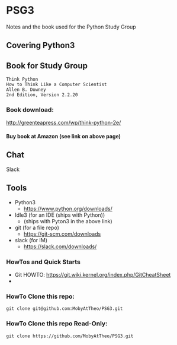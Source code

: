 # PSG3
Notes and the book used for the Python Study Group

## Covering Python3


## Book for Study Group

```
Think Python
How to Think Like a Computer Scientist
Allen B. Downey
2nd Edition, Version 2.2.20
```

### Book download:
http://greenteapress.com/wp/think-python-2e/

#### Buy book at Amazon (see link on above page)

## Chat
Slack

## Tools

- Python3
    - https://www.python.org/downloads/
- Idle3    (for an IDE (ships with Python))
    - (ships with Pyton3 in the above link)
- git      (for a file repo)
    - https://git-scm.com/downloads
- slack    (for IM)
    - https://slack.com/downloads/


### HowTos and Quick Starts

- Git HOWTO:
https://git.wiki.kernel.org/index.php/GitCheatSheet
-

### HowTo Clone this repo:
```
git clone git@github.com:MobyAtTheo/PSG3.git
```

### HowTo Clone this repo Read-Only:
```
git clone https://github.com/MobyAtTheo/PSG3.git
```

